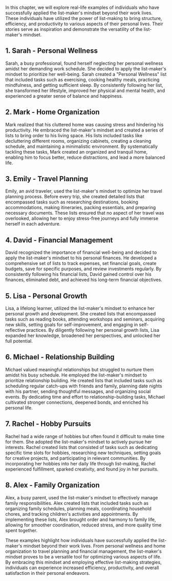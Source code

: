
In this chapter, we will explore real-life examples of individuals who have successfully applied the list-maker's mindset beyond their work lives. These individuals have utilized the power of list-making to bring structure, efficiency, and productivity to various aspects of their personal lives. Their stories serve as inspiration and demonstrate the versatility of the list-maker's mindset.

**1. Sarah - Personal Wellness**
--------------------------------

Sarah, a busy professional, found herself neglecting her personal wellness amidst her demanding work schedule. She decided to apply the list-maker's mindset to prioritize her well-being. Sarah created a "Personal Wellness" list that included tasks such as exercising, cooking healthy meals, practicing mindfulness, and getting sufficient sleep. By consistently following her list, she transformed her lifestyle, improved her physical and mental health, and experienced a greater sense of balance and happiness.

**2. Mark - Home Organization**
-------------------------------

Mark realized that his cluttered home was causing stress and hindering his productivity. He embraced the list-maker's mindset and created a series of lists to bring order to his living space. His lists included tasks like decluttering different rooms, organizing cabinets, creating a cleaning schedule, and maintaining a minimalistic environment. By systematically tackling these tasks, Mark created an organized and tranquil home, enabling him to focus better, reduce distractions, and lead a more balanced life.

**3. Emily - Travel Planning**
------------------------------

Emily, an avid traveler, used the list-maker's mindset to optimize her travel planning process. Before every trip, she created detailed lists that encompassed tasks such as researching destinations, booking accommodations, making itineraries, packing essentials, and preparing necessary documents. These lists ensured that no aspect of her travel was overlooked, allowing her to enjoy stress-free journeys and fully immerse herself in each adventure.

**4. David - Financial Management**
-----------------------------------

David recognized the importance of financial well-being and decided to apply the list-maker's mindset to his personal finances. He developed a comprehensive set of lists to track expenses, set financial goals, create budgets, save for specific purposes, and review investments regularly. By consistently following his financial lists, David gained control over his finances, eliminated debt, and achieved his long-term financial objectives.

**5. Lisa - Personal Growth**
-----------------------------

Lisa, a lifelong learner, utilized the list-maker's mindset to enhance her personal growth and development. She created lists that encompassed tasks such as reading books, attending workshops and seminars, acquiring new skills, setting goals for self-improvement, and engaging in self-reflective practices. By diligently following her personal growth lists, Lisa expanded her knowledge, broadened her perspectives, and unlocked her full potential.

**6. Michael - Relationship Building**
--------------------------------------

Michael valued meaningful relationships but struggled to nurture them amidst his busy schedule. He employed the list-maker's mindset to prioritize relationship building. He created lists that included tasks such as scheduling regular catch-ups with friends and family, planning date nights with his partner, sending thoughtful messages, and organizing social events. By dedicating time and effort to relationship-building tasks, Michael cultivated stronger connections, deepened bonds, and enriched his personal life.

**7. Rachel - Hobby Pursuits**
------------------------------

Rachel had a wide range of hobbies but often found it difficult to make time for them. She adopted the list-maker's mindset to actively pursue her interests. Rachel created lists that consisted of tasks such as dedicating specific time slots for hobbies, researching new techniques, setting goals for creative projects, and participating in relevant communities. By incorporating her hobbies into her daily life through list-making, Rachel experienced fulfillment, sparked creativity, and found joy in her pursuits.

**8. Alex - Family Organization**
---------------------------------

Alex, a busy parent, used the list-maker's mindset to effectively manage family responsibilities. Alex created lists that included tasks such as organizing family schedules, planning meals, coordinating household chores, and tracking children's activities and appointments. By implementing these lists, Alex brought order and harmony to family life, allowing for smoother coordination, reduced stress, and more quality time spent together.

These examples highlight how individuals have successfully applied the list-maker's mindset beyond their work lives. From personal wellness and home organization to travel planning and financial management, the list-maker's mindset proves to be a versatile tool for optimizing various aspects of life. By embracing this mindset and employing effective list-making strategies, individuals can experience increased efficiency, productivity, and overall satisfaction in their personal endeavors.
